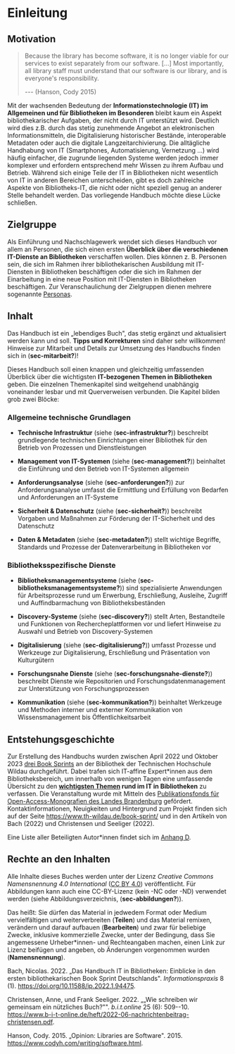 # Einleitung

## Motivation

> Because the library has become software, it is no longer viable for
> our services to exist separately from our software. \[\...\] Most
> importantly, all library staff must understand that our software is
> our library, and is everyone's responsibility.
>
> --- (Hanson, Cody 2015)

Mit der wachsenden Bedeutung der **Informationstechnologie (IT) im
Allgemeinen und für Bibliotheken im Besonderen** bleibt kaum ein Aspekt
bibliothekarischer Aufgaben, der nicht durch IT unterstützt wird.
Deutlich wird dies z.B. durch das stetig zunehmende Angebot an
elektronischen Informationsmitteln, die Digitalisierung historischer
Bestände, interoperable Metadaten oder auch die digitale
Langzeitarchivierung. Die alltägliche Handhabung von IT (Smartphones,
Automatisierung, Vernetzung ...) wird häufig einfacher, die zugrunde
liegenden Systeme werden jedoch immer komplexer und erfordern
entsprechend mehr Wissen zu ihrem Aufbau und Betrieb. Während sich
einige Teile der IT in Bibliotheken nicht wesentlich von IT in anderen
Bereichen unterscheiden, gibt es doch zahlreiche Aspekte von
Bibliotheks-IT, die nicht oder nicht speziell genug an anderer Stelle
behandelt werden. Das vorliegende Handbuch möchte diese Lücke schließen.

## Zielgruppe

Als Einführung und Nachschlagewerk wendet sich dieses Handbuch vor allem
an Personen, die sich einen ersten **Überblick über die verschiedenen
IT-Dienste an Bibliotheken** verschaffen wollen. Dies können z. B.
Personen sein, die sich im Rahmen ihrer bibliothekarischen Ausbildung
mit IT-Diensten in Bibliotheken beschäftigen oder die sich im Rahmen der
Einarbeitung in eine neue Position mit IT-Diensten in Bibliotheken
beschäftigen. Zur Veranschaulichung der Zielgruppen dienen mehrere
sogenannte [Personas](mitarbeit.md#personas).

## Inhalt

Das Handbuch ist ein „lebendiges Buch", das stetig ergänzt und
aktualisiert werden kann und soll. **Tipps und Korrekturen** sind daher
sehr willkommen! Hinweise zur Mitarbeit und Details zur Umsetzung des
Handbuchs finden sich in (**sec-mitarbeit?**)!

Dieses Handbuch soll einen knappen und gleichzeitig umfassenden
Überblick über die wichtigsten **IT-bezogenen Themen in Bibliotheken**
geben. Die einzelnen Themenkapitel sind weitgehend unabhängig
voneinander lesbar und mit Querverweisen verbunden. Die Kapitel bilden
grob zwei Blöcke:

### Allgemeine technische Grundlagen

-   **Technische Infrastruktur** (siehe (**sec-infrastruktur?**))
    beschreibt grundlegende technischen Einrichtungen einer Bibliothek
    für den Betrieb von Prozessen und Dienstleistungen

-   **Management von IT-Systemen** (siehe (**sec-management?**))
    beinhaltet die Einführung und den Betrieb von IT-Systemen allgemein

-   **Anforderungsanalyse** (siehe (**sec-anforderungen?**)) zur
    Anforderungsanalyse umfasst die Ermittlung und Erfüllung von
    Bedarfen und Anforderungen an IT-Systeme

-   **Sicherheit & Datenschutz** (siehe (**sec-sicherheit?**))
    beschreibt Vorgaben und Maßnahmen zur Förderung der IT-Sicherheit
    und des Datenschutz

-   **Daten & Metadaten** (siehe (**sec-metadaten?**)) stellt wichtige
    Begriffe, Standards und Prozesse der Datenverarbeitung in
    Bibliotheken vor

### Bibliotheksspezifische Dienste

-   **Bibliotheksmanagementsysteme** (siehe
    (**sec-bibliotheksmanagementsysteme?**)) sind spezialisierte
    Anwendungen für Arbeitsprozesse rund um Erwerbung, Erschließung,
    Ausleihe, Zugriff und Auffindbarmachung von Bibliotheksbeständen

-   **Discovery-Systeme** (siehe (**sec-discovery?**)) stellt Arten,
    Bestandteile und Funktionen von Rechercheplattformen vor und liefert
    Hinweise zu Auswahl und Betrieb von Discovery-Systemen

-   **Digitalisierung** (siehe (**sec-digitalisierung?**)) umfasst
    Prozesse und Werkzeuge zur Digitalisierung, Erschließung und
    Präsentation von Kulturgütern

-   **Forschungsnahe Dienste** (siehe (**sec-forschungsnahe-dienste?**))
    beschreibt Dienste wie Repositorien und Forschungsdatenmanagement
    zur Unterstützung von Forschungsprozessen

-   **Kommunikation** (siehe (**sec-kommunikation?**)) beinhaltet
    Werkzeuge und Methoden interner und externer Kommunikation von
    Wissensmanagement bis Öffentlichkeitsarbeit

## Entstehungsgeschichte

Zur Erstellung des Handbuchs wurden zwischen April 2022 und Oktober 2023
[drei Book Sprints](https://www.th-wildau.de/book-sprint/) an der
Bibliothek der Technischen Hochschule Wildau durchgeführt. Dabei trafen
sich IT-affine Expert\*innen aus dem Bibliotheksbereich, um innerhalb
von wenigen Tagen eine umfassende Übersicht zu den **[wichtigsten
Themen](#inhalt) rund im IT in Bibliotheken** zu verfassen. Die
Veranstaltung wurde mit Mitteln des [Publikationsfonds für
Open-Access-Monografien des Landes
Brandenburg](https://open-access-brandenburg.de/fonds/) gefördert.
Kontaktinformationen, Neuigkeiten und Hintergrund zum Projekt finden
sich auf der Seite <https://www.th-wildau.de/book-sprint/> und in den
Artikeln von Bach (2022) und Christensen und Seeliger (2022).

Eine Liste aller Beteiligten Autor\*innen findet sich im [Anhang
D](#sec-contributors).

## Rechte an den Inhalten

Alle Inhalte dieses Buches werden unter der Lizenz *Creative Commons
Namensnennung 4.0 International* ([CC BY
4.0](https://creativecommons.org/licenses/by/4.0/deed.de))
veröffentlicht. Für Abbildungen kann auch eine CC-BY-Lizenz (kein -NC
oder -ND) verwendet werden (siehe Abbildungsverzeichnis,
(**sec-abbildungen?**)).

Das heißt: Sie dürfen das Material in jedwedem Format oder Medium
vervielfältigen und weiterverbreiten (**Teilen**) und das Material
remixen, verändern und darauf aufbauen (**Bearbeiten**) und zwar für
beliebige Zwecke, inklusive kommerzielle Zwecke, unter der Bedingung,
dass Sie angemessene Urheber\*innen- und Rechteangaben machen, einen
Link zur Lizenz beifügen und angeben, ob Änderungen vorgenommen wurden
(**Namensnennung**).

Bach, Nicolas. 2022. „Das Handbuch IT in Bibliotheken: Einblicke in den
ersten bibliothekarischen Book Sprint Deutschlands".
*Informationspraxis* 8 (1). <https://doi.org/10.11588/ip.2022.1.94475>.

Christensen, Anne, und Frank Seeliger. 2022. „„Wie schreiben wir
gemeinsam ein nützliches Buch?"". *b.i.t.online* 25 (6): 509--10.
<https://www.b-i-t-online.de/heft/2022-06-nachrichtenbeitrag-christensen.pdf>.

Hanson, Cody. 2015. „Opinion: Libraries are Software". 2015.
<https://www.codyh.com/writing/software.html>.
